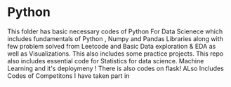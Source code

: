 # Python

This folder has basic necessary codes of Python For Data Scienece which includes fundamentals of Python , Numpy and Pandas Libraries along with few problem solved from Leetcode and Basic Data exploration & EDA as well as Visualizations. This also includes some practice projects.
This repo also includes essential code for Statistics for data science. Machine Learning and it's deploymeny ! 
There is also codes on flask!
ALso Includes Codes of Competitons I have taken part in




 
